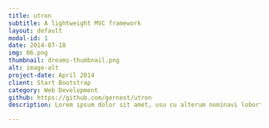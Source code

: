 ```yaml
---
title: utron
subtitle: A lightweight MVC framework
layout: default
modal-id: 1
date: 2014-07-18
img: 06.png
thumbnail: dreams-thumbnail.png
alt: image-alt
project-date: April 2014
client: Start Bootstrap
category: Web Development
github: https://github.com/gernest/utron
description: Lorem ipsum dolor sit amet, usu cu alterum nominavi lobortis. At duo novum diceret. Tantas apeirian vix et, usu sanctus postulant inciderint ut, populo diceret necessitatibus in vim. Cu eum dicam feugiat noluisse.

---
```

